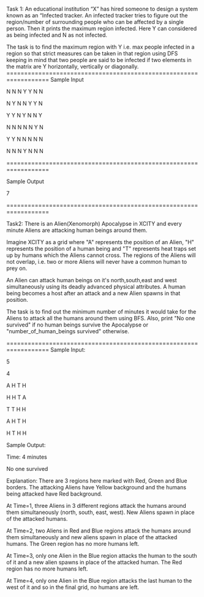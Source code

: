Task 1:
An educational institution “X” has hired someone to design a system known as an “Infected tracker. An infected tracker tries to figure out the region/number of surrounding people who can be affected by a single person. Then it prints the maximum region infected. Here Y can considered as being infected and N as not infected.

The task is to find the maximum region with Y i.e. max people infected in a region so that strict measures can be taken in that region using DFS keeping in mind that two people are said to be infected if two elements in the matrix are Y horizontally, vertically or diagonally. ==================================================================
Sample Input

N N N Y Y N N

N Y N N Y Y N

Y Y N Y N N Y

N N N N N Y N

Y Y N N N N N

N N N Y N N N

==================================================================

Sample Output

7

==================================================================

Task2:
There is an Alien(Xenomorph) Apocalypse in XCITY and every minute Aliens are attacking human beings around them.

Imagine XCITY as a grid where "A" represents the position of an Alien, "H" represents the position of a human being and "T" represents heat traps set up by humans which the Aliens cannot cross. The regions of the Aliens will not overlap, i.e. two or more Aliens will never have a common human to prey on.

An Alien can attack human beings on it's north,south,east and west simultaneously using its deadly advanced physical attributes. A human being becomes a host after an attack and a new Alien spawns in that position.

The task is to find out the minimum number of minutes it would take for the Aliens to attack all the humans around them using BFS. Also, print "No one survived" if no human beings survive the Apocalypse or "number_of_human_beings survived" otherwise.

==================================================================
Sample Input:

5

4

A H T H

H H T A

T T H H

A H T H

H T H H

Sample Output:

Time: 4 minutes

No one survived

Explanation: There are 3 regions here marked with Red, Green and Blue borders. The attacking Aliens have Yellow background and the humans being attacked have Red background.

At Time=1, three Aliens in 3 different regions attack the humans around them simultaneously (north, south, east, west). New Aliens spawn in place of the attacked humans.

At Time=2, two Aliens in Red and Blue regions attack the humans around them simultaneously and new aliens spawn in place of the attacked humans. The Green region has no more humans left.

At Time=3, only one Alien in the Blue region attacks the human to the south of it and a new alien spawns in place of the attacked human. The Red region has no more humans left.

At Time=4, only one Alien in the Blue region attacks the last human to the west of it and so in the final grid, no humans are left.
